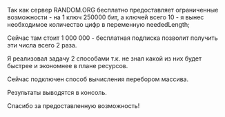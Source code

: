 Так как сервер RANDOM.ORG бесплатно предоставляет ограниченные возможности - на 1 ключ 250000 бит, а ключей всего 10 - я вынес 
необходимое количество цифр в переменную neededLength;

Сейчас там стоит 1 000 000 - бесплатная подписка позволит получить эти числа всего 2 раза.

Я реализовал задачу 2 способами т.к. не знал какой из них будет быстрее и экономнее в плане ресурсов.

Сейчас подключен способ вычисления перебором массива.

Результаты выводятся в консоль.

Спасибо за предоставленную возможность! 
